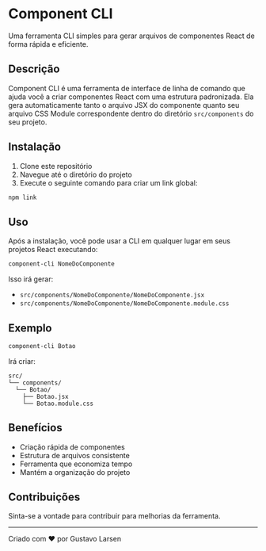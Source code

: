 # Component CLI

Uma ferramenta CLI simples para gerar arquivos de componentes React de forma rápida e eficiente.

## Descrição

Component CLI é uma ferramenta de interface de linha de comando que ajuda você a criar componentes React com uma estrutura padronizada. Ela gera automaticamente tanto o arquivo JSX do componente quanto seu arquivo CSS Module correspondente dentro do diretório `src/components` do seu projeto.

## Instalação

1. Clone este repositório
2. Navegue até o diretório do projeto
3. Execute o seguinte comando para criar um link global:

```bash
npm link
```

## Uso

Após a instalação, você pode usar a CLI em qualquer lugar em seus projetos React executando:

```bash
component-cli NomeDoComponente
```

Isso irá gerar:

- `src/components/NomeDoComponente/NomeDoComponente.jsx`
- `src/components/NomeDoComponente/NomeDoComponente.module.css`

## Exemplo

```bash
component-cli Botao
```

Irá criar:

```
src/
└── components/
  └── Botao/
    ├── Botao.jsx
    └── Botao.module.css
```

## Benefícios

- Criação rápida de componentes
- Estrutura de arquivos consistente
- Ferramenta que economiza tempo
- Mantém a organização do projeto

## Contribuições

Sinta-se a vontade para contribuir para melhorias da ferramenta.

---

Criado com ❤️ por Gustavo Larsen
